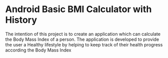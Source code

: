# Android Basic BMI Calculator with History
The intention of this project is to create an application which can calculate the Body Mass Index of a person. The application is developed to provide the user a Healthy lifestyle by helping to keep track of their health progress according the Body Mass Index
